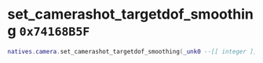 # set_camerashot_targetdof_smoothing `0x74168B5F`

```lua
natives.camera.set_camerashot_targetdof_smoothing(_unk0 --[[ integer ]], _unk1 --[[ integer ]])
```